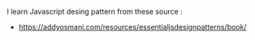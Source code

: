 I learn Javascript desing pattern from these source :

-  https://addyosmani.com/resources/essentialjsdesignpatterns/book/
